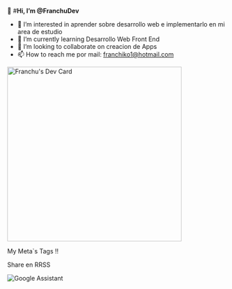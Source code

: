 👋 #**Hi, I’m @FranchuDev**
- 👀 I’m interested in   aprender  sobre desarrollo web e implementarlo en mi area de estudio
- 🌱 I’m currently learning  Desarrollo Web Front End
- 💞️ I’m looking to collaborate on  creacion  de Apps
- 📫 How to reach me  por mail: franchiko1@hotmail.com

<a href="https://app.daily.dev/Franchu_Javier"><img src="https://api.daily.dev/devcards/491702dfa4d84c3a85a4b37c8d7ab8d3.png?r=j3n" width="400" alt="Franchu's Dev Card"/></a>


My Meta`s Tags !!

<meta name="author" content="Franchu Javier Developer to WorldShopApss" />
<meta name="description" content="" />

<meta name="robots" content="index,follow" />
<meta name="revised" content="Colocar la fecha" />
<meta name="copyright" content="Copyright 2022">

<meta name="HandheldFriendly" content="true"/>

Share en RRSS

<meta property="og:title" content=" " />
<meta property="og:type" content=" " />
<meta property="og:image" content=" " />
<meta property="og:url" content=" " />

<meta property="og:description" content=" " />
<meta property="og:locale" content=" " />
<meta property="og:site_name" content=" " />


<!---
Franchiko/Franchiko is a ✨ special ✨ repository because its `README.md` (this file) appears on your GitHub profile.
You can click the Preview link to take a look at your changes.
--->

![Google Assistant](https://img.shields.io/badge/google%20assistant-4285F4?style=for-the-badge&logo=google%20assistant&logoColor=white)

